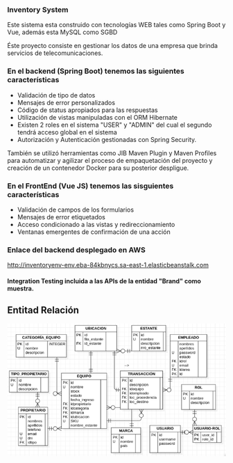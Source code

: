 ### Inventory System
Este sistema esta construido con tecnologías WEB tales como Spring Boot y Vue, además esta MySQL como SGBD

Éste proyecto consiste en gestionar los datos de una empresa que brinda servicios de telecomunicaciones.

### En el backend (Spring Boot) tenemos las siguientes características
* Validación de tipo de datos
* Mensajes de error personalizados
* Código de status apropiados para las respuestas 
* Utilización de vistas manipuladas con el ORM Hibernate
* Existen 2 roles en el sistema "USER" y "ADMIN" del cual el segundo tendrá acceso global en el sistema
* Autorización y Autenticación gestionadas con Spring Security.

También se utilizó herramientas como JIB Maven Plugin y Maven Profiles para automatizar y agilizar el proceso de empaquetación del proyecto y creación de un contenedor Docker para su posterior despligue.


### En el FrontEnd (Vue JS) tenemos las sisguientes características
* Validación de campos de los formularios
* Mensajes de error etiquetados
* Acceso condicionado a las vistas y redireccionamiento 
* Ventanas emergentes de confirmación de una acción


### Enlace del backend desplegado en AWS
http://inventoryenv-env.eba-84kbnycs.sa-east-1.elasticbeanstalk.com

#### Integration Testing incluida a las APIs de la entidad "Brand" como muestra.

## Entitad Relación
![Entity Relationship](./entity_relationship.png)
